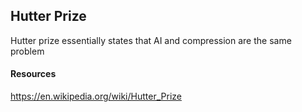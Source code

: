 ## Hutter Prize
Hutter prize essentially states that AI and compression are the same problem


#### Resources
https://en.wikipedia.org/wiki/Hutter_Prize